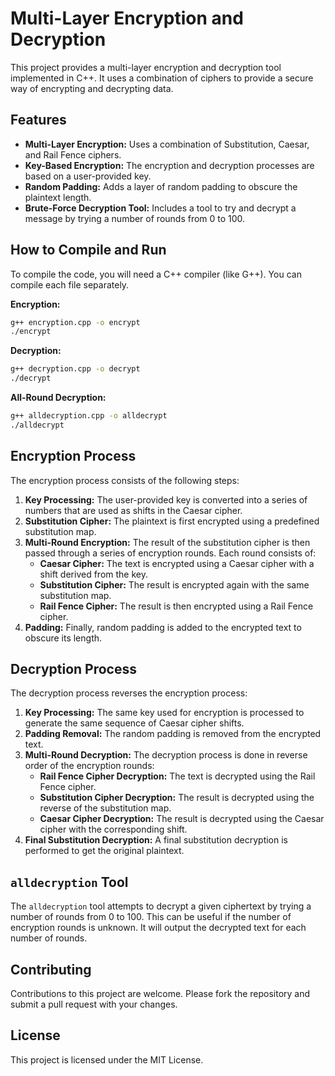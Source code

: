 # Multi-Layer Encryption and Decryption

This project provides a multi-layer encryption and decryption tool implemented in C++. It uses a combination of ciphers to provide a secure way of encrypting and decrypting data.

## Features

*   **Multi-Layer Encryption:** Uses a combination of Substitution, Caesar, and Rail Fence ciphers.
*   **Key-Based Encryption:** The encryption and decryption processes are based on a user-provided key.
*   **Random Padding:** Adds a layer of random padding to obscure the plaintext length.
*   **Brute-Force Decryption Tool:** Includes a tool to try and decrypt a message by trying a number of rounds from 0 to 100.

## How to Compile and Run

To compile the code, you will need a C++ compiler (like G++). You can compile each file separately.

**Encryption:**

```bash
g++ encryption.cpp -o encrypt
./encrypt
```

**Decryption:**

```bash
g++ decryption.cpp -o decrypt
./decrypt
```

**All-Round Decryption:**

```bash
g++ alldecryption.cpp -o alldecrypt
./alldecrypt
```

## Encryption Process

The encryption process consists of the following steps:

1.  **Key Processing:** The user-provided key is converted into a series of numbers that are used as shifts in the Caesar cipher.
2.  **Substitution Cipher:** The plaintext is first encrypted using a predefined substitution map.
3.  **Multi-Round Encryption:** The result of the substitution cipher is then passed through a series of encryption rounds. Each round consists of:
    *   **Caesar Cipher:** The text is encrypted using a Caesar cipher with a shift derived from the key.
    *   **Substitution Cipher:** The result is encrypted again with the same substitution map.
    *   **Rail Fence Cipher:** The result is then encrypted using a Rail Fence cipher.
4.  **Padding:** Finally, random padding is added to the encrypted text to obscure its length.

## Decryption Process

The decryption process reverses the encryption process:

1.  **Key Processing:** The same key used for encryption is processed to generate the same sequence of Caesar cipher shifts.
2.  **Padding Removal:** The random padding is removed from the encrypted text.
3.  **Multi-Round Decryption:** The decryption process is done in reverse order of the encryption rounds:
    *   **Rail Fence Cipher Decryption:** The text is decrypted using the Rail Fence cipher.
    *   **Substitution Cipher Decryption:** The result is decrypted using the reverse of the substitution map.
    *   **Caesar Cipher Decryption:** The result is decrypted using the Caesar cipher with the corresponding shift.
4.  **Final Substitution Decryption:** A final substitution decryption is performed to get the original plaintext.

## `alldecryption` Tool

The `alldecryption` tool attempts to decrypt a given ciphertext by trying a number of rounds from 0 to 100. This can be useful if the number of encryption rounds is unknown. It will output the decrypted text for each number of rounds.

## Contributing

Contributions to this project are welcome. Please fork the repository and submit a pull request with your changes.

## License

This project is licensed under the MIT License.
